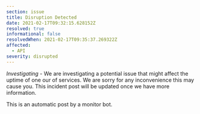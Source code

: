```yaml
---
section: issue
title: Disruption Detected
date: 2021-02-17T09:32:15.628152Z
resolved: true
informational: false
resolvedWhen: 2021-02-17T09:35:37.269322Z
affected:
  - API
severity: disrupted
---
```

*Investigating* - We are investigating a potential issue that might affect the uptime of one our of services. We are sorry for any inconvenience this may cause you. This incident post will be updated once we have more information.

This is an automatic post by a monitor bot.
        